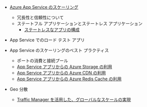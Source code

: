 * [Azure App Service のスケーリング](../app-service/app-service-scale.md)
	* 冗長性と信頼性について
	* ステートフル アプリケーションとステートレス アプリケーション
		* [ステートレスなアプリの構成](/blog/disabling-arrs-instance-affinity-in-windows-azure-web-sites/)

* App Service でのロード テスト アプリ

* App Service のスケーリングのベスト プラクティス
	* ポートの消費と接続プール
	* [App Service アプリからの Azure Storage の利用](../storage/storage-dotnet-how-to-use-blobs.md)
	* [App Service アプリからの Azure CDN の利用](../cdn/cdn-overview.md)
	* [App Service アプリからの Azure Redis Cache の利用](../redis-cache/cache-dotnet-how-to-use-azure-redis-cache.md)
		
* Geo 分散
	* [Traffic Manager を活用した、グローバルなスケールの実現](../traffic-manager/traffic-manager-overview.md)

<!---HONumber=AcomDC_0121_2016-->